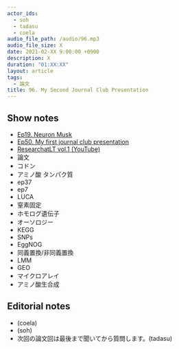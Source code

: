 ```yaml
---
actor_ids:
  - soh
  - tadasu
  - coela
audio_file_path: /audio/96.mp3
audio_file_size: X
date: 2021-02-XX 9:00:00 +0900
description: X
duration: "01:XX:XX"
layout: article
tags:
  - 論文
title: 96. My Second Journal Club Presentation
---
```

## Show notes 
- [Ep19. Neuron Musk](https://researchat.fm/episode/19)
- [Ep50. My first journal club presentation](https://researchat.fm/episode/50)
- [ResearchatLT vol.1 (YouTube)](https://www.youtube.com/watch?v=kKLt956ieSM)
- 論文
- コドン
- アミノ酸
 タンパク質
- ep37
- ep7
- LUCA
- 窒素固定
- ホモログ遺伝子
- オーソロジー
- KEGG
- SNPs
- EggNOG
- 同義置換/非同義置換
- LMM
- GEO
- マイクロアレイ
- アミノ酸生合成

## Editorial notes
- (coela)
- (soh)
- 次回の論文回は最後まで聞いてから質問します。(tadasu)
